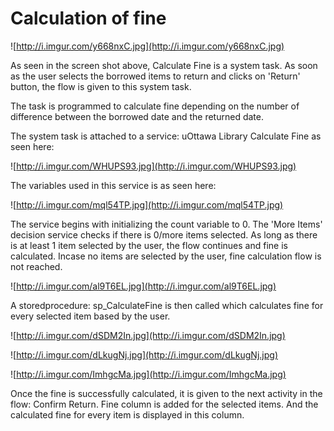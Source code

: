 # Calculation of fine #

![http://i.imgur.com/y668nxC.jpg](http://i.imgur.com/y668nxC.jpg)

As seen in the screen shot above, Calculate Fine is a system task.
As soon as the user selects the borrowed items to return and clicks on 'Return' button, the flow is given to this system task.

The task is programmed to calculate fine depending on the number of difference between the borrowed date and the returned date.

The system task is attached to a service: uOttawa Library Calculate Fine as seen here:

![http://i.imgur.com/WHUPS93.jpg](http://i.imgur.com/WHUPS93.jpg)

The variables used in this service is as seen here:

![http://i.imgur.com/mql54TP.jpg](http://i.imgur.com/mql54TP.jpg)

The service begins with initializing the count variable to 0.
The 'More Items' decision service checks if there is 0/more items selected. As long as there is at least 1 item selected by the user, the flow continues and fine is calculated. Incase no items are selected by the user, fine calculation flow is not reached.

![http://i.imgur.com/al9T6EL.jpg](http://i.imgur.com/al9T6EL.jpg)

A storedprocedure: sp\_CalculateFine is then called which calculates fine for every selected item based by the user.

![http://i.imgur.com/dSDM2In.jpg](http://i.imgur.com/dSDM2In.jpg)

![http://i.imgur.com/dLkugNj.jpg](http://i.imgur.com/dLkugNj.jpg)

![http://i.imgur.com/ImhgcMa.jpg](http://i.imgur.com/ImhgcMa.jpg)

Once the fine is successfully calculated, it is given to the next activity in the flow: Confirm Return. Fine column is added for the selected items. And the calculated fine for every item is displayed in this column.